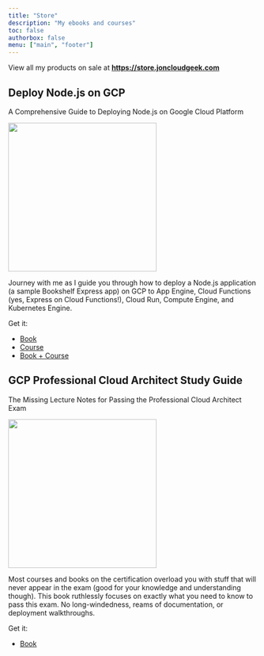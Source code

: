 ```yaml
---
title: "Store"
description: "My ebooks and courses"
toc: false
authorbox: false
menu: ["main", "footer"]
---
```


View all my products on sale at **https://store.joncloudgeek.com**

<h2 class="font-bold text-2xl mt-8 inline-block">Deploy Node.js on GCP</h2>

<span class="font-bold text-xl">A Comprehensive Guide to Deploying Node.js on Google Cloud Platform</span>

<div class="flex flex-col md:flex-row">
  <a href="https://gumroad.com/l/deploy-nodejs-gcp-book" target="_blank" class="mb-4">
    <img src="/img/book-deploy-nodejs-gcp.png" width="300">
  </a>
  <div class="flex-1 mx-0 md:mx-4 text-lg">
    <p>Journey with me as I guide you through how to deploy a Node.js application (a sample Bookshelf Express app) on GCP to App Engine, Cloud Functions (yes, Express on Cloud Functions!), Cloud Run, Compute Engine, and Kubernetes Engine.</p>
    <p class="font-bold">Get it:</p>
    <ul>
      <li><a target="_blank" href="https://gumroad.com/l/deploy-nodejs-gcp-book">Book</a></li>
      <li><a target="_blank" href="https://www.udemy.com/course/deploying-nodejs-on-gcp/">Course</a></li>
      <li><a target="_blank" href="https://gumroad.com/l/deploy-nodejs-gcp-bundle">Book + Course</a></li>
    </ul>
  </div>
</div>

<h2 class="font-bold text-2xl mt-8 inline-block">GCP Professional Cloud Architect Study Guide</h2>

<span class="font-bold text-xl">The Missing Lecture Notes for Passing the Professional Cloud Architect Exam</span>

<div class="flex flex-col md:flex-row">
  <a href="https://gumroad.com/l/gcp-pca-study-guide-book" target="_blank" class="mb-4">
    <img src="/img/book-pca-study-guide.png" width="300">
  </a>
  <div class="flex-1 mx-0 md:mx-4 text-lg">
    <p>Most courses and books on the certification overload you with stuff that will never appear in the exam (good for your knowledge and understanding though). This book ruthlessly focuses on exactly what you need to know to pass this exam. No long-windedness, reams of documentation, or deployment walkthroughs.</p>
    <p class="font-bold">Get it:</p>
    <ul>
      <li><a target="_blank" href="https://gumroad.com/l/gcp-pca-study-guide-book">Book</a></li>
    </ul>
  </div>
</div>
